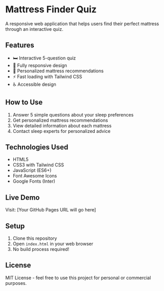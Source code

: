 # Mattress Finder Quiz

A responsive web application that helps users find their perfect mattress through an interactive quiz.

## Features

- 🛏️ Interactive 5-question quiz
- 📱 Fully responsive design
- 🎯 Personalized mattress recommendations
- ⚡ Fast loading with Tailwind CSS
- ♿ Accessible design

## How to Use

1. Answer 5 simple questions about your sleep preferences
2. Get personalized mattress recommendations
3. View detailed information about each mattress
4. Contact sleep experts for personalized advice

## Technologies Used

- HTML5
- CSS3 with Tailwind CSS
- JavaScript (ES6+)
- Font Awesome Icons
- Google Fonts (Inter)

## Live Demo

Visit: [Your GitHub Pages URL will go here]

## Setup

1. Clone this repository
2. Open `index.html` in your web browser
3. No build process required!

## License

MIT License - feel free to use this project for personal or commercial purposes.
